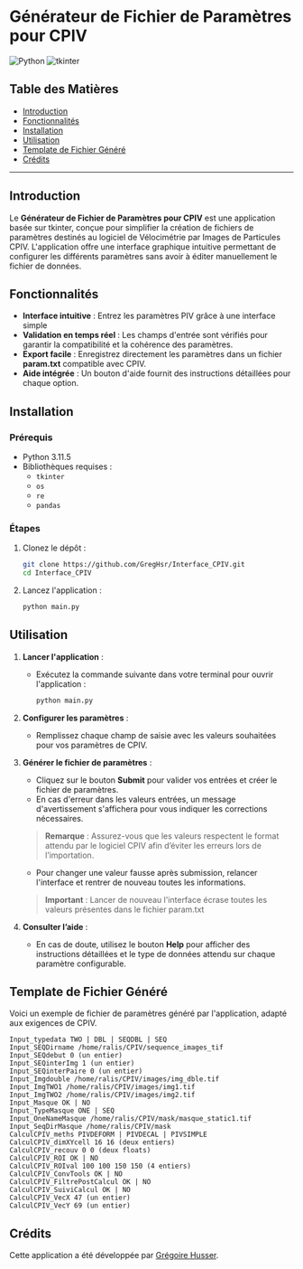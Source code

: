 # Générateur de Fichier de Paramètres pour CPIV

![Python](https://img.shields.io/badge/Python-3.11.5-blue) ![tkinter](https://img.shields.io/badge/tkinter-GUI-orange)

## Table des Matières
- [Introduction](#introduction)
- [Fonctionnalités](#fonctionnalités)
- [Installation](#installation)
- [Utilisation](#utilisation)
- [Template de Fichier Généré](#template-de-fichier-généré)
- [Crédits](#crédits)
---

## Introduction

Le **Générateur de Fichier de Paramètres pour CPIV** est une application basée sur tkinter, conçue pour simplifier la création de fichiers de paramètres destinés au logiciel de Vélocimétrie par Images de Particules CPIV. L'application offre une interface graphique intuitive permettant de configurer les différents paramètres sans avoir à éditer manuellement le fichier de données.

## Fonctionnalités

- **Interface intuitive** : Entrez  les paramètres PIV grâce à une interface simple
- **Validation en temps réel** : Les champs d'entrée sont vérifiés pour garantir la compatibilité et la cohérence des paramètres.
- **Export facile** : Enregistrez directement les paramètres dans un fichier **param.txt** compatible avec CPIV.
- **Aide intégrée** : Un bouton d'aide fournit des instructions détaillées pour chaque option.

## Installation

### Prérequis

- Python 3.11.5
- Bibliothèques requises :
  - `tkinter`
  - `os`
  - `re`
  - `pandas`

### Étapes

1. Clonez le dépôt :
   ```bash
   git clone https://github.com/GregHsr/Interface_CPIV.git
   cd Interface_CPIV
2. Lancez l'application :
   ```bash
   python main.py
## Utilisation

1. **Lancer l'application** : 
   - Exécutez la commande suivante dans votre terminal pour ouvrir l'application :
     ```bash
     python main.py
2. **Configurer les paramètres** :
   - Remplissez chaque champ de saisie avec les valeurs souhaitées pour vos paramètres de CPIV.
3. **Générer le fichier de paramètres** :
   - Cliquez sur le bouton **Submit** pour valider vos entrées et créer le fichier de paramètres.
   - En cas d'erreur dans les valeurs entrées, un message d'avertissement s'affichera pour vous indiquer les corrections nécessaires.
    > **Remarque** : Assurez-vous que les valeurs respectent le format attendu par le logiciel CPIV afin d’éviter les erreurs lors de l’importation.   
   - Pour changer une valeur fausse après submission, relancer l'interface et rentrer de nouveau toutes les informations. 
    > **Important** : Lancer de nouveau l'interface écrase toutes les valeurs présentes dans le fichier param.txt

4. **Consulter l’aide** :
   - En cas de doute, utilisez le bouton **Help** pour afficher des instructions détaillées et le type de données attendu sur chaque paramètre configurable.

## Template de Fichier Généré

Voici un exemple de fichier de paramètres généré par l'application, adapté aux exigences de CPIV.

```plaintext
Input_typedata TWO | DBL | SEQDBL | SEQ
Input_SEQDirname /home/ralis/CPIV/sequence_images_tif 
Input_SEQdebut 0 (un entier)
Input_SEQinterImg 1 (un entier)
Input_SEQinterPaire 0 (un entier)
Input_Imgdouble /home/ralis/CPIV/images/img_dble.tif
Input_ImgTWO1 /home/ralis/CPIV/images/img1.tif
Input_ImgTWO2 /home/ralis/CPIV/images/img2.tif
Input_Masque OK | NO
Input_TypeMasque ONE | SEQ
Input_OneNameMasque /home/ralis/CPIV/mask/masque_static1.tif
Input_SeqDirMasque /home/ralis/CPIV/mask
CalculCPIV_meths PIVDEFORM | PIVDECAL | PIVSIMPLE
CalculCPIV_dimXYcell 16 16 (deux entiers)
CalculCPIV_recouv 0 0 (deux floats)
CalculCPIV_ROI OK | NO
CalculCPIV_ROIval 100 100 150 150 (4 entiers)
CalculCPIV_ConvTools OK | NO
CalculCPIV_FiltrePostCalcul OK | NO
CalculCPIV_SuiviCalcul OK | NO
CalculCPIV_VecX 47 (un entier)
CalculCPIV_VecY 69 (un entier)
```

## Crédits

Cette application a été développée par [Grégoire Husser](https://github.com/GregHsr).
